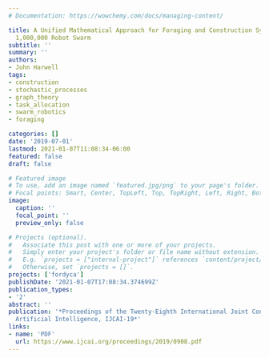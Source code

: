 ```yaml
---
# Documentation: https://wowchemy.com/docs/managing-content/

title: A Unified Mathematical Approach for Foraging and Construction Systems in a
  1,000,000 Robot Swarm
subtitle: ''
summary: ''
authors:
- John Harwell
tags: 
- construction
- stochastic_processes
- graph_theory
- task_allocation
- swarm_robotics
- foraging

categories: []
date: '2019-07-01'
lastmod: 2021-01-07T11:08:34-06:00
featured: false
draft: false

# Featured image
# To use, add an image named `featured.jpg/png` to your page's folder.
# Focal points: Smart, Center, TopLeft, Top, TopRight, Left, Right, BottomLeft, Bottom, BottomRight.
image:
  caption: ''
  focal_point: ''
  preview_only: false

# Projects (optional).
#   Associate this post with one or more of your projects.
#   Simply enter your project's folder or file name without extension.
#   E.g. `projects = ["internal-project"]` references `content/project/deep-learning/index.md`.
#   Otherwise, set `projects = []`.
projects: ['fordyca']
publishDate: '2021-01-07T17:08:34.374699Z'
publication_types:
- '2'
abstract: ''
publication: '*Proceedings of the Twenty-Eighth International Joint Conference on
  Artificial Intelligence, IJCAI-19*'
links:
- name: 'PDF'
  url: https://www.ijcai.org/proceedings/2019/0908.pdf
---
```

